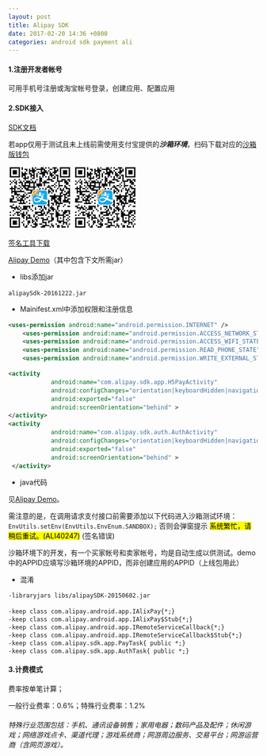 ```yaml
---
layout: post
title: Alipay SDK
date: 2017-02-20 14:36 +0800
categories: android sdk payment ali
---
```


#### 1.注册开发者帐号
可用手机号注册或淘宝帐号登录，创建应用、配置应用

#### 2.SDK接入
[SDK文档][Alipay-sdk]

若app仅用于测试且未上线前需使用支付宝提供的***沙箱环境***，扫码下载对应的[沙箱版钱包][Alipay-sandbox]

![沙箱版钱包二维码](../css/pics/alipay/Alipay_sandbox.png)
![沙箱版钱包二维码](https://github.com/ysuiboli/ysuiboli.github.io/blob/master/css/pics/alipay/Alipay_sandbox.png?raw=true)

[签名工具下载][Alipay-Sign-Tool]

[Alipay Demo][Alipay-Demo]（其中包含下文所需jar）<a name="link_alipay_demo"></a>

- libs添加jar

```alipaySdk-20161222.jar```

- Mainifest.xml中添加权限和注册信息

```xml
<uses-permission android:name="android.permission.INTERNET" />
    <uses-permission android:name="android.permission.ACCESS_NETWORK_STATE" />
    <uses-permission android:name="android.permission.ACCESS_WIFI_STATE" />
    <uses-permission android:name="android.permission.READ_PHONE_STATE" />
    <uses-permission android:name="android.permission.WRITE_EXTERNAL_STORAGE" />
```

```xml
<activity
            android:name="com.alipay.sdk.app.H5PayActivity"
            android:configChanges="orientation|keyboardHidden|navigation"
            android:exported="false"
            android:screenOrientation="behind" >
</activity>
<activity
            android:name="com.alipay.sdk.auth.AuthActivity"
            android:configChanges="orientation|keyboardHidden|navigation"
            android:exported="false"
            android:screenOrientation="behind" >
 </activity>
```

- java代码

见[Alipay Demo](#link_alipay_demo)。

需注意的是，在调用请求支付接口前需要添加以下代码进入沙箱测试环境：
```EnvUtils.setEnv(EnvUtils.EnvEnum.SANDBOX);```
否则会弹窗提示  <mark>系统繁忙，请稍后重试。(ALI40247)</mark>  (签名错误)

沙箱环境下的开发，有一个买家帐号和卖家帐号，均是自动生成以供测试。demo中的APPID应填写沙箱环境的APPID，而非创建应用的APPID（上线包用此）

- 混淆

```
-libraryjars libs/alipaySDK-20150602.jar
 
-keep class com.alipay.android.app.IAlixPay{*;}
-keep class com.alipay.android.app.IAlixPay$Stub{*;}
-keep class com.alipay.android.app.IRemoteServiceCallback{*;}
-keep class com.alipay.android.app.IRemoteServiceCallback$Stub{*;}
-keep class com.alipay.sdk.app.PayTask{ public *;}
-keep class com.alipay.sdk.app.AuthTask{ public *;}
```

#### 3.计费模式
费率按单笔计算；

一般行业费率：0.6%；特殊行业费率：1.2%

###### 特殊行业范围包括：手机、通讯设备销售；家用电器；数码产品及配件；休闲游戏；网络游戏点卡、渠道代理；游戏系统商；网游周边服务、交易平台；网游运营商（含网页游戏）。

[Alipay-sdk]: https://doc.open.alipay.com/docs/doc.htm?spm=a219a.7629140.0.0.YqhUS0&treeId=204&articleId=105051&docType=1
[Alipay-sandbox]: https://openhome.alipay.com/platform/appDaily.htm?tab=tool
[Alipay-Demo]: https://doc.open.alipay.com/doc2/detail.htm?treeId=54&articleId=104509&docType=1
[Alipay-Sign-Tool]: https://doc.open.alipay.com/docs/doc.htm?treeId=291&articleId=105971&docType=1
